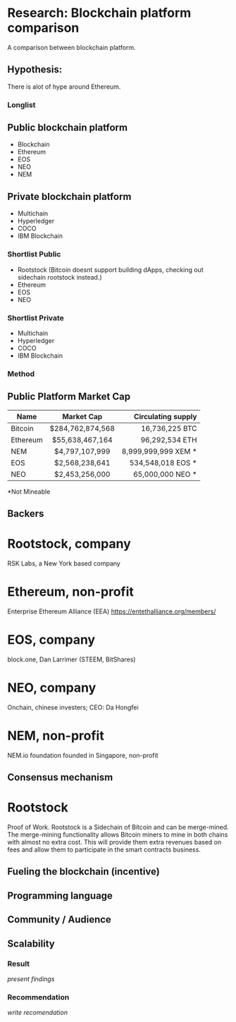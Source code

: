 # Research: Blockchain platform comparison

A comparison between blockchain platform. 

## Hypothesis:
There is alot of hype around Ethereum. 

### Longlist

Public blockchain platform
---
- Blockchain
- Ethereum
- EOS
- NEO
- NEM


Private blockchain platform
---
- Multichain      
- Hyperledger    
- COCO           
- IBM Blockchain  


### Shortlist Public

- Rootstock (Bitcoin doesnt support building dApps, checking out sidechain rootstock instead.)
- Ethereum
- EOS
- NEO


### Shortlist Private

- Multichain      
- Hyperledger     
- COCO            
- IBM Blockchain  



### Method

## Public Platform Market Cap

| Name       | Market Cap          | Circulating supply  |
| ------------- |:-------------:| -----:|
| Bitcoin      | $284,762,874,568 | 16,736,225 BTC |
| Ethereum     | $55,638,467,164  | 96,292,534 ETH |
| NEM          | $4,797,107,999   | 8,999,999,999 XEM * |
| EOS          | $2,568,238,641   | 534,548,018 EOS *	 |
| NEO          | $2,453,256,000   | 65,000,000 NEO * |

*Not Mineable

## Backers
# Rootstock, company
RSK Labs, a New York based company
# Ethereum, non-profit
Enterprise Ethereum Alliance (EEA)
https://entethalliance.org/members/
# EOS, company
block.one, Dan Larrimer (STEEM, BitShares)
# NEO, company
Onchain, chinese investers;
CEO: Da Hongfei
# NEM, non-profit
NEM.io foundation founded in Singapore, non-profit
## Consensus mechanism
# Rootstock
Proof of Work. Rootstock is a Sidechain of Bitcoin and can be merge-mined.
The merge-mining functionality allows Bitcoin miners to mine in both chains with almost no extra cost. This will provide them extra revenues based on fees and allow them to participate in the smart contracts business.
## Fueling the blockchain (incentive)
## Programming language
## Community / Audience
## Scalability

### Result
*present findings*

### Recommendation
*write recomendation*
